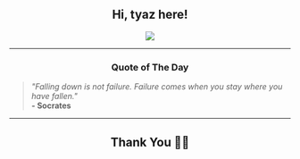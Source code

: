 <h2 align="center"> Hi, tyaz here!</h2>

<p align="center">
<a href="https://github.com/tyazx" alt="github streak"><img src="https://dvst-streak.herokuapp.com/?user=tyazx&theme=tokyonight&fire=DD472C"></a>
</p>

<hr>
<h3 align="center">Quote of The Day</h3>
<p align="center">
<blockquote>
<i>"Falling down is not failure. Failure comes when you stay where you have fallen."</i>
<br>
<b>- Socrates</b>
</blockquote>
</p>


<hr>
<h2 align="center">Thank You 🙏🏼</h2>
